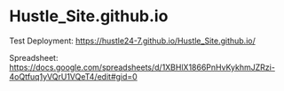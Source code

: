 # Hustle_Site.github.io

Test Deployment: https://hustle24-7.github.io/Hustle_Site.github.io/

Spreadsheet: https://docs.google.com/spreadsheets/d/1XBHlX1866PnHvKykhmJZRzi-4oQtfuq1yVQrU1VQeT4/edit#gid=0
